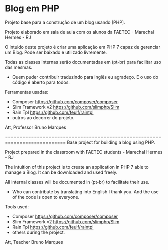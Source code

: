 # Blog em PHP
Projeto base para a construção de um blog usando [PHP].

Projeto elaborado em sala de aula com os alunos da FAETEC - Marechal Hermes - RJ

O intuido deste projeto é criar uma aplicação em PHP 7 capaz de gerenciar um Blog.
Pode ser baixado e utilizado livremente.

Todas as classes internas serão documentadas em (pt-br) para facilitar uso das mesmas. 
* Quem puder contribuir traduzindo para Inglês eu agradeço.
E o uso do código é aberto para todos.

Ferramentas usadas:<br>
- Composer https://github.com/composer/composer
- Slim Framework v2 https://github.com/slimphp/Slim
- Rain Tpl https://github.com/feulf/raintpl
- outros ao decorrer do projeto.

Att,
Professor Bruno Marques

===========================================================================
Base project for building a blog using PHP.

Project prepared in the classroom with FAETEC students - Marechal Hermes - RJ

The intuition of this project is to create an application in PHP 7 able to manage a Blog.
It can be downloaded and used freely.

All internal classes will be documented in (pt-br) to facilitate their use.
* Who can contribute by translating into English I thank you.
And the use of the code is open to everyone.

Tools used:
- Composer https://github.com/composer/composer
- Slim Framework v2 https://github.com/slimphp/Slim
- Rain Tpl https://github.com/feulf/raintpl
- others during the project.

Att,
Teacher Bruno Marques
